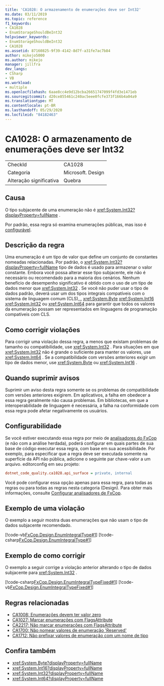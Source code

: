 ```yaml
---
title: 'CA1028: O armazenamento de enumerações deve ser Int32'
ms.date: 03/11/2019
ms.topic: reference
f1_keywords:
- CA1028
- EnumStorageShouldBeInt32
helpviewer_keywords:
- EnumStorageShouldBeInt32
- CA1028
ms.assetid: 87160825-9f39-4142-8d7f-a31fe7ac7b84
author: mikejo5000
ms.author: mikejo
manager: jillfra
dev_langs:
- CSharp
- VB
ms.workload:
- multiple
ms.openlocfilehash: 6aae8cc4e9d12bcba26651747099f4fd3e1471eb
ms.sourcegitcommit: d20ce855461c240ac5eee0fcfe373f166b4a04a9
ms.translationtype: MT
ms.contentlocale: pt-BR
ms.lasthandoff: 05/29/2020
ms.locfileid: "84182463"
---
```

# <a name="ca1028-enum-storage-should-be-int32"></a>CA1028: O armazenamento de enumerações deve ser Int32

|||
|-|-|
|CheckId|CA1028|
|Categoria|Microsoft. Design|
|Alteração significativa|Quebra|

## <a name="cause"></a>Causa

O tipo subjacente de uma enumeração não é <xref:System.Int32?displayProperty=fullName> .

Por padrão, essa regra só examina enumerações públicas, mas isso é [configurável](#configurability).

## <a name="rule-description"></a>Descrição da regra

Uma enumeração é um tipo de valor que define um conjunto de constantes nomeadas relacionadas. Por padrão, o <xref:System.Int32?displayProperty=fullName> tipo de dados é usado para armazenar o valor constante. Embora você possa alterar esse tipo subjacente, ele não é necessário ou recomendado para a maioria dos cenários. Nenhum benefício de desempenho significativo é obtido com o uso de um tipo de dados menor que <xref:System.Int32> . Se você não puder usar o tipo de dados padrão, deverá usar um dos tipos integrais compatíveis com o sistema de linguagem comum (CLS),,, <xref:System.Byte> <xref:System.Int16> <xref:System.Int32> ou <xref:System.Int64> para garantir que todos os valores da enumeração possam ser representados em linguagens de programação compatíveis com CLS.

## <a name="how-to-fix-violations"></a>Como corrigir violações

Para corrigir uma violação dessa regra, a menos que existam problemas de tamanho ou compatibilidade, use <xref:System.Int32> . Para situações em que <xref:System.Int32> não é grande o suficiente para manter os valores, use <xref:System.Int64> . Se a compatibilidade com versões anteriores exigir um tipo de dados menor, use <xref:System.Byte> ou <xref:System.Int16> .

## <a name="when-to-suppress-warnings"></a>Quando suprimir avisos

Suprimir um aviso desta regra somente se os problemas de compatibilidade com versões anteriores exigirem. Em aplicativos, a falha em obedecer a essa regra geralmente não causa problemas. Em bibliotecas, em que a interoperabilidade de linguagem é necessária, a falha na conformidade com essa regra pode afetar negativamente os usuários.

## <a name="configurability"></a>Configurabilidade

Se você estiver executando essa regra por meio de [analisadores do FxCop](install-fxcop-analyzers.md) (e não com a análise herdada), poderá configurar em quais partes de sua base de código executar essa regra, com base em sua acessibilidade. Por exemplo, para especificar que a regra deve ser executada somente na superfície da API não pública, adicione o seguinte par chave-valor a um arquivo. editorconfig em seu projeto:

```ini
dotnet_code_quality.ca1028.api_surface = private, internal
```

Você pode configurar essa opção apenas para essa regra, para todas as regras ou para todas as regras nesta categoria (Design). Para obter mais informações, consulte [Configurar analisadores de FxCop](configure-fxcop-analyzers.md).

## <a name="example-of-a-violation"></a>Exemplo de uma violação

O exemplo a seguir mostra duas enumerações que não usam o tipo de dados subjacente recomendado.

[!code-vb[FxCop.Design.EnumIntegralType#1](../code-quality/codesnippet/VisualBasic/ca1028-enum-storage-should-be-int32_1.vb)]
[!code-csharp[FxCop.Design.EnumIntegralType#1](../code-quality/codesnippet/CSharp/ca1028-enum-storage-should-be-int32_1.cs)]

## <a name="example-of-how-to-fix"></a>Exemplo de como corrigir

O exemplo a seguir corrige a violação anterior alterando o tipo de dados subjacente para <xref:System.Int32> .

[!code-csharp[FxCop.Design.EnumIntegralTypeFixed#1](../code-quality/codesnippet/CSharp/ca1028-enum-storage-should-be-int32_2.cs)]
[!code-vb[FxCop.Design.EnumIntegralTypeFixed#1](../code-quality/codesnippet/VisualBasic/ca1028-enum-storage-should-be-int32_2.vb)]

## <a name="related-rules"></a>Regras relacionadas

- [CA1008: Enumerações devem ter valor zero](../code-quality/ca1008.md)
- [CA1027: Marcar enumerações com FlagsAttribute](../code-quality/ca1027.md)
- [CA2217: Não marcar enumerações com FlagsAttribute](../code-quality/ca2217.md)
- [CA1700: Não nomear valores de enumeração 'Reserved'](../code-quality/ca1700.md)
- [CA1712: Não prefixar valores de enumeração com um nome de tipo](../code-quality/ca1712.md)

## <a name="see-also"></a>Confira também

- <xref:System.Byte?displayProperty=fullName>
- <xref:System.Int16?displayProperty=fullName>
- <xref:System.Int32?displayProperty=fullName>
- <xref:System.Int64?displayProperty=fullName>
